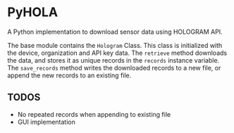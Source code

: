# PyHOLA

A Python implementation to download sensor data using HOLOGRAM API.

The base module contains the `Hologram` Class. This class is initialized with the device, organization and API key data. The `retrieve` method downloads the data, and stores it as unique records in the `records` instance variable. The `save_records` method writes the downloaded records to a new file, or append the new records to an existing file.

## TODOS
- No repeated records when appending to existing file
- GUI implementation